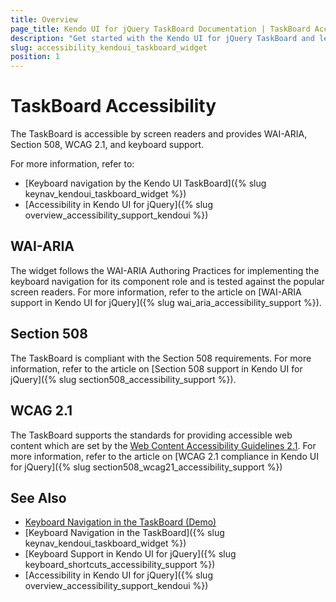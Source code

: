 ```yaml
---
title: Overview
page_title: Kendo UI for jQuery TaskBoard Documentation | TaskBoard Accessibility
description: "Get started with the Kendo UI for jQuery TaskBoard and learn about its accessibility support for WAI-ARIA, Section 508, and WCAG 2.1."
slug: accessibility_kendoui_taskboard_widget
position: 1
---
```


# TaskBoard Accessibility

The TaskBoard is accessible by screen readers and provides WAI-ARIA, Section 508, WCAG 2.1, and keyboard support.

For more information, refer to:
* [Keyboard navigation by the Kendo UI TaskBoard]({% slug keynav_kendoui_taskboard_widget %})
* [Accessibility in Kendo UI for jQuery]({% slug overview_accessibility_support_kendoui %})

## WAI-ARIA

The widget follows the WAI-ARIA Authoring Practices for implementing the keyboard navigation for its component role and is tested against the popular screen readers. For more information, refer to the article on [WAI-ARIA support in Kendo UI for jQuery]({% slug wai_aria_accessibility_support %}).

## Section 508

The TaskBoard is compliant with the Section 508 requirements. For more information, refer to the article on [Section 508 support in Kendo UI for jQuery]({% slug section508_accessibility_support %}).

## WCAG 2.1

The TaskBoard supports the standards for providing accessible web content which are set by the [Web Content Accessibility Guidelines 2.1](https://www.w3.org/TR/WCAG/). For more information, refer to the article on [WCAG 2.1 compliance in Kendo UI for jQuery]({% slug section508_wcag21_accessibility_support %})

## See Also

* [Keyboard Navigation in the TaskBoard (Demo)](https://demos.telerik.com/kendo-ui/taskboard/keyboard-navigation)
* [Keyboard Navigation in the TaskBoard]({% slug keynav_kendoui_taskboard_widget %})
* [Keyboard Support in Kendo UI for jQuery]({% slug keyboard_shortcuts_accessibility_support %})
* [Accessibility in Kendo UI for jQuery]({% slug overview_accessibility_support_kendoui %})
